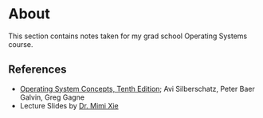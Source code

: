 # About

This section contains notes taken for my grad school Operating Systems course.

## References

* [Operating System Concepts, Tenth Edition](https://www.os-book.com/OS10/index.html); Avi Silberschatz, Peter Baer Galvin, Greg Gagne
* Lecture Slides by [Dr. Mimi Xie](https://sites.google.com/view/mxie/home?authuser=0)
